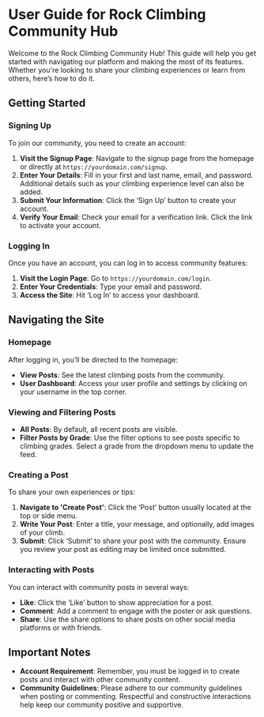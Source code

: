 # User Guide for Rock Climbing Community Hub

Welcome to the Rock Climbing Community Hub! This guide will help you get started with navigating our platform and making the most of its features. Whether you're looking to share your climbing experiences or learn from others, here’s how to do it.

## Getting Started

### Signing Up

To join our community, you need to create an account:

1. **Visit the Signup Page**: Navigate to the signup page from the homepage or directly at `https://yourdomain.com/signup`.
2. **Enter Your Details**: Fill in your first and last name, email, and password. Additional details such as your climbing experience level can also be added.
3. **Submit Your Information**: Click the ‘Sign Up’ button to create your account.
4. **Verify Your Email**: Check your email for a verification link. Click the link to activate your account.

### Logging In

Once you have an account, you can log in to access community features:

1. **Visit the Login Page**: Go to `https://yourdomain.com/login`.
2. **Enter Your Credentials**: Type your email and password.
3. **Access the Site**: Hit ‘Log In’ to access your dashboard.

## Navigating the Site

### Homepage

After logging in, you’ll be directed to the homepage:

- **View Posts**: See the latest climbing posts from the community.
- **User Dashboard**: Access your user profile and settings by clicking on your username in the top corner.

### Viewing and Filtering Posts

- **All Posts**: By default, all recent posts are visible.
- **Filter Posts by Grade**: Use the filter options to see posts specific to climbing grades. Select a grade from the dropdown menu to update the feed.

### Creating a Post

To share your own experiences or tips:

1. **Navigate to 'Create Post'**: Click the ‘Post’ button usually located at the top or side menu.
2. **Write Your Post**: Enter a title, your message, and optionally, add images of your climb.
3. **Submit**: Click ‘Submit’ to share your post with the community. Ensure you review your post as editing may be limited once submitted.

### Interacting with Posts

You can interact with community posts in several ways:

- **Like**: Click the ‘Like’ button to show appreciation for a post.
- **Comment**: Add a comment to engage with the poster or ask questions.
- **Share**: Use the share options to share posts on other social media platforms or with friends.

## Important Notes

- **Account Requirement**: Remember, you must be logged in to create posts and interact with other community content.
- **Community Guidelines**: Please adhere to our community guidelines when posting or commenting. Respectful and constructive interactions help keep our community positive and supportive.

